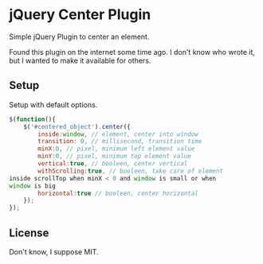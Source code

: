 jQuery Center Plugin
====================
Simple jQuery Plugin to center an element. 

Found this plugin on the internet some time ago. I don't know who wrote it, but I wanted to make it available for others.

Setup
-----
Setup with default options.
```javascript
$(function(){
    $('#centered_object').center({
		inside:window, // element, center into window
		transition: 0, // millisecond, transition time
		minX:0, // pixel, minimum left element value
		minY:0, // pixel, minimum top element value
		vertical:true, // booleen, center vertical
		withScrolling:true, // booleen, take care of element 
inside scrollTop when minX < 0 and window is small or when 
window is big
		horizontal:true // booleen, center horizontal
	});
});
```

License
-------
Don't know, I suppose MIT.